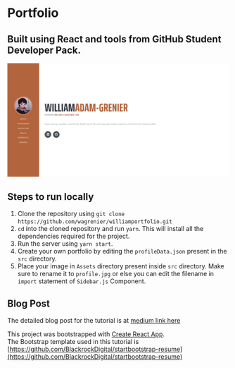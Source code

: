 # Portfolio
## Built using React and tools from GitHub Student Developer Pack.

![landing page image](./landing.png)

## Steps to run locally
1. Clone the repository using `git clone https://github.com/wagrenier/williamportfolio.git`
2. `cd` into the cloned repository and run `yarn`. This will install all the dependencies required for the project.
3. Run the server using `yarn start`.
4. Create your own portfolio by editing the `profileData.json` present in the `src` directory.
5. Place your image in `Assets` directory present inside `src` directory. Make sure to rename it to `profile.jpg` or else you can edit the filename in `import` statement of `Sidebar.js` Component.

## Blog Post
The detailed blog post for the tutorial is at [medium link here](https://levelup.gitconnected.com/create-a-portfolio-using-react-and-github-student-developer-pack-955379207855)

This project was bootstrapped with [Create React App](https://github.com/facebook/create-react-app).  
The Bootstrap template used in this tutorial is [https://github.com/BlackrockDigital/startbootstrap-resume](https://github.com/BlackrockDigital/startbootstrap-resume)
